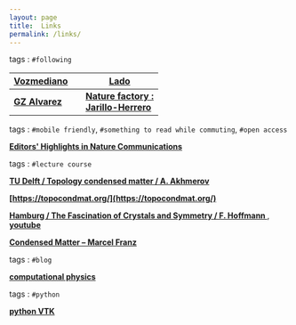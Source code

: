 ```yaml
---
layout: page
title:  Links  
permalink: /links/
---
```





 
 

tags : `#following` 



|__[Vozmediano](https://wp.icmm.csic.es/field-theories-in-condensed-matter-physics/vozmediano/)__|      |__[Lado](https://sites.google.com/site/joseluislado/home)__|
|------|------|------|
|__[GZ Alvarez](https://g1257.github.io/index.html)__|       |__[Nature factory : <br/> Jarillo-Herrero](http://jarilloherrero.mit.edu/)__|



tags : `#mobile friendly`, `#something to read while commuting`, `#open access` 
 

__[Editors' Highlights in  Nature Communications](https://www.nature.com/collections/rcdhyvxytb)__


tags : `#lecture course`


__[ TU Delft / Topology condensed matter / A. Akhmerov ](https://ocw.tudelft.nl/courses/topology-condensed-matter-concept/)__


__[https://topocondmat.org/](https://topocondmat.org/)__

__[ Hamburg / The Fascination of Crystals and Symmetry / F. Hoffmann ](https://crystalsymmetry.wordpress.com/yt/)__,  __[youtube](https://www.youtube.com/channel/UCts9FTFNInqTMvcFpdyap7w/playlists?sort=dd&view=1&shelf_id=2)__


__[Condensed Matter – Marcel Franz](https://www.youtube.com/watch?v=nSXmB9hWj28&list=PLaNkJORnlhZnU0bY50l10qHmjFGMyTfXi)__

tags : `#blog`

__[computational physics](https://compphys.go.ro/)__

tags : `#python`

__[python VTK](https://lorensen.github.io/VTKExamples/site/)__
